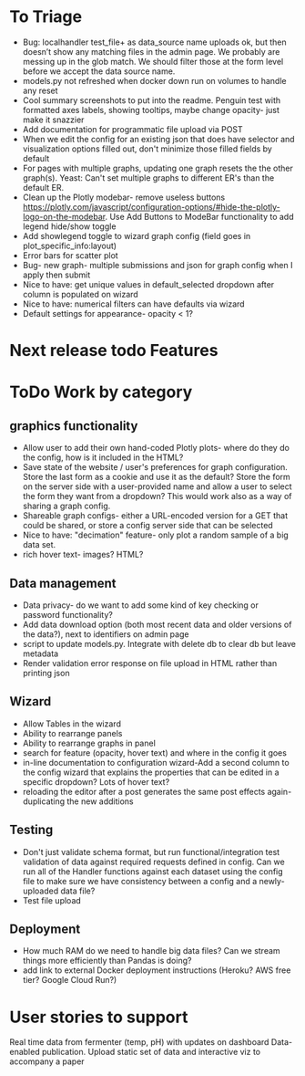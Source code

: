 # To Triage

- Bug: localhandler test_file+ as data_source name uploads ok, but then doesn’t show any matching files in the admin page. We probably are messing up in the glob match. We should filter those at the form level before we accept the data source name.
- models.py not refreshed when docker down run on volumes to handle any reset
- Cool summary screenshots to put into the readme. Penguin test with formatted axes labels, showing tooltips, maybe change opacity- just make it snazzier
- Add documentation for programmatic file upload via POST 
- When we edit the config for an existing json that does have selector and visualization options filled out, don't minimize those filled fields by default
- For pages with multiple graphs, updating one graph resets the the other graph(s). Yeast: Can't set multiple graphs to different ER's than the default ER.
- Clean up the Plotly modebar- remove useless buttons https://plotly.com/javascript/configuration-options/#hide-the-plotly-logo-on-the-modebar. Use Add Buttons to ModeBar functionality to add legend hide/show toggle
- Add showlegend toggle to wizard graph config (field goes in plot_specific_info:layout)
- Error bars for scatter plot
- Bug- new graph- multiple submissions and json for graph config when I apply then submit
- Nice to have: get unique values in default_selected dropdown after column is populated on wizard
- Nice to have: numerical filters can have defaults via wizard
- Default settings for appearance- opacity < 1?

# Next release todo Features

# ToDo Work by category

## graphics functionality
- Allow user to add their own hand-coded Plotly plots- where do they do the config, how is it included in the HTML?
- Save state of the website / user's preferences for graph configuration. Store the last form as a cookie and use it as the default? Store the form on the server side with a user-provided name and allow a user to select the form they want from a dropdown? This would work also as a way of sharing a graph config.
- Shareable graph configs- either a URL-encoded version for a GET that could be shared, or store a config server side that can be selected
- Nice to have: "decimation" feature- only plot a random sample of a big data set.
- rich hover text- images? HTML?

## Data management

- Data privacy- do we want to add some kind of key checking or password functionality?
- Add data download option (both most recent data and older versions of the data?), next to identifiers on admin page
- script to update models.py. Integrate with delete db to clear db but leave metadata
- Render validation error response on file upload in HTML rather than printing json

## Wizard
- Allow Tables in the wizard
- Ability to rearrange panels
- Ability to rearrange graphs in panel
- search for feature (opacity, hover text) and where in the config it goes
- in-line documentation to configuration wizard-Add a second column to the config wizard that explains the properties that can be edited in a specific dropdown? Lots of hover text?
- reloading the editor after a post generates the same post effects again- duplicating the new additions

## Testing
- Don't just validate schema format, but run functional/integration test validation of data against required requests defined in config. Can we run all of the Handler functions against each dataset using the config file to make sure we have consistency between a config and a newly-uploaded data file?
- Test file upload

## Deployment
- How much RAM do we need to handle big data files? Can we stream things more efficiently than Pandas is doing?
- add link to external Docker deployment instructions (Heroku? AWS free tier? Google Cloud Run?)


# User stories to support

Real time data from fermenter (temp, pH) with updates on dashboard
Data-enabled publication. Upload static set of data and interactive viz to accompany a paper
